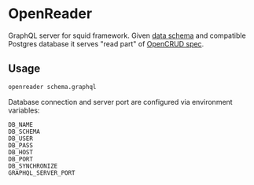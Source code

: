 # OpenReader

GraphQL server for squid framework. Given [data schema](https://docs.subsquid.io/reference/openreader-schema) 
and compatible Postgres database it serves "read part" of [OpenCRUD spec](https://www.opencrud.org).

## Usage

```bash
openreader schema.graphql
```

Database connection and server port are configured via environment variables:

```
DB_NAME
DB_SCHEMA
DB_USER
DB_PASS
DB_HOST
DB_PORT
DB_SYNCHRONIZE
GRAPHQL_SERVER_PORT
```
